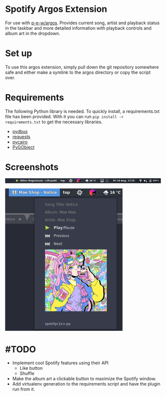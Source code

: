 # Spotify Argos Extension
For use with [p-e-w/argos](https://github.com/p-e-w/argos). Provides current song, artist and playback status in the taskbar and more detailed information with playback controls and album art in the dropdown.

# Set up
To use this argos extension, simply pull down the git repository somewhere safe and either make a symlink to the argos directory or copy the script over.

# Requirements
The following Python library is needed. To quickly install, a requirements.txt file has been provided. With it you can run `pip install -r requirements.txt` to get the necessary libraries. 


* [pydbus](https://pypi.org/project/pydbus/)
* [requests](https://pypi.org/project/requests/)
* [pycairo](https://pypi.org/project/pycairo/)
* [PyGObject](https://pypi.org/project/PyGObject/)

# Screenshots
![Taskbar](images/taskbar.png?raw=true)

![Menu Open](images/menu_open.png?raw=true)

# #TODO
* Implement cool Spotify features using their API
  * Like button
  * Shuffle
* Make the album art a clickable button to maximize the Spotify window.
* Add virtualenv generation to the requirements script and have the plugin run from it.